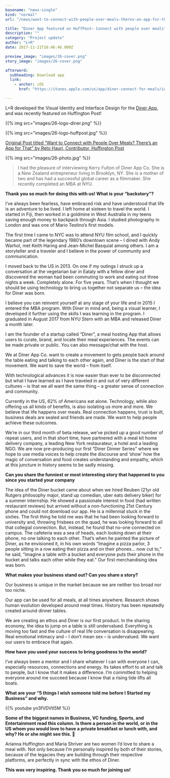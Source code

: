 ```yaml
---
basename: "news-single"
kind: "normal"
url: "/news/want-to-connect-with-people-over-meals-theres-an-app-for-that.html"

title: "Diner App featured on HuffPost– Connect with people over meals"
description: ""
category: "Project update"
author: "L+R"
date: 2017-11-21T16:46:46.000Z

preview_image: "images/26-cover.png"
story_image: "images/26-cover.png"

afterword:
  subheading: Download app
  link:
    - anchor: iOS
      href: "https://itunes.apple.com/us/app/diner-connect-for-meals/id1266036545?ls=1&mt=8"

---
```


L+R developed the Visual Identity and Interface Design for the [Diner App](https://www.dinerapp.co/), and was recently featured on Huffington Post!

{{% img src="images/26-logo-diner.png" %}}

{{% img src="images/26-logo-huffpost.jpg" %}}

[Original Post titled “Want to Connect with People Over Meals? There’s an App for That” by Reto Hauri, Contributor, Huffington Post](https://www.huffingtonpost.com/entry/want-to-connect-to-people-during-meals-theres-an_us_5a13790de4b05ec0ae844502)

{{% img src="images/26-photo.jpg" %}}

> I had the pleasure of interviewing Kerry Fulton of Diner App Co. She is a New Zealand entrepreneur living in Brooklyn, NY. She is a mother of two and has had a successful global career as a filmmaker. She recently completed an MBA at NYU.

**Thank you so much for doing this with us! What is your “backstory”?**

I’ve always been fearless, have embraced risk and have understood that life is an adventure to be lived. I left home at sixteen to travel the world. I started in Fiji, then worked in a goldmine in West Australia in my teens saving enough money to backpack through Asia. I studied photography in London and was one of Mario Testino’s first models.

The first time I came to NYC was to attend NYU film school, and I quickly became part of the legendary 1980’s downtown scene – I dined with Andy Warhol, met Keith Haring and Jean-Michel Basquiat among others. I am a storyteller and a traveler and I believe in the power of community and communication.

I moved back to the US in 2013. On one if my outings I struck up a conversation at the vegetarian bar in Eataly with a fellow diner and discovered the woman had been commuting to work and eating out three nights a week. Completely alone. For five years. That’s when I thought we should be using technology to bring us together not separate us – the idea for Diner was born.

I believe you can reinvent yourself at any stage of your life and in 2015 I entered the MBA program. With Diner in mind and, being a visual learner, I developed it further using the skills I was learning in the program. I graduated in August 2017 from NYU Stern with an MBA and released Diner a month later.

I am the founder of a startup called “Diner”, a meal hosting App that allows users to curate, brand, and locate their meal experiences. The events can be made private or public. You can also message/chat with the host.

We at Diner App Co. want to create a movement to gets people back around the table eating and talking to each other again, and Diner is the start of that movement. We want to save the world – from itself.

With technological advances it is now easier than ever to be disconnected but what I have learned as I have traveled in and out of very different cultures – is that we all want the same thing – a greater sense of connection and community.

Currently in the US, 62% of Americans eat alone. Technology, while also offering us all kinds of benefits, is also isolating us more and more. We believe that life happens over meals. Real connection happens, trust is built, business deals are sealed and friends are made. We want to help people achieve these outcomes.

We’re in our third month of beta release, we’ve picked up a good number of repeat users, and in that short time, have partnered with a meal kit home delivery company, a leading New York restaurateur, a hotel and a leading NGO. We are now pre-producing our first “Diner Dinner Series” where we hope to use media voices to help create the discourse and ‘show’ how the magic of conversation and food creates understanding and empathy, which at this juncture in history seems to be sadly missing.

**Can you share the funniest or most interesting story that happened to you since you started your company**

The idea of the Diner bucket came about when we hired Reuben (21yr old Rutgers philosophy major, stand up comedian, uber eats delivery biker) for a summer internship. He showed a passionate interest in food (had written restaurant reviews) but arrived without a non-functioning 21st Century phone and could not download our app. He is a millennial stuck in the sixties. The first thing he told me was that he had been looking forward to university and, throwing frisbees on the quad, he was looking forward to all that collegial connection. But, instead, he found that no-one connected on campus. The cafeteria was a sea of heads, each looking down at their phone, no one talking to each other. That’s when he painted the picture of Diner, as he envisioned it, in his own words “Imagine a pizza parlor, 3 people sitting in a row eating their pizza and on their phones… now cut to,” he said, “imagine a table with a bucket and everyone puts their phone in the bucket and talks each other while they eat.” Our first merchandising idea was born.

**What makes your business stand out? Can you share a story?**

Our business is unique in the market because we are neither too broad nor too niche.

Our app can be used for all meals, at all times anywhere. Research shows human evolution developed around meal times. History has been repeatedly created around dinner tables.

We are creating an ethos and Diner is our first product. In the sharing economy, the idea to jump on a table is still undervalued. Everything is moving too fast and the culture of real life conversation is disappearing. Real emotional intimacy and – I don’t mean sex – is undervalued. We want our users to embrace that again.

**How have you used your success to bring goodness to the world?**

I’ve always been a mentor and I share whatever I can with everyone I can, especially resources, connections and energy. Its takes effort to sit and talk to people, but I know that it makes a difference. I’m committed to helping everyone around me succeed because I know that a rising tide lifts all boats.

**What are your “5 things I wish someone told me before I Started my Business” and why.**

{{% youtube yn3fVDVtI5M %}}

**Some of the biggest names in Business, VC funding, Sports, and Entertainment read this column. Is there a person in the world, or in the US whom you would love to have a private breakfast or lunch with, and why? He or she might see this. 🙂**

Arianna Huffington and Maria Shriver are two women I’d love to share a meal with. Not only because I’m personally inspired by both of their stories, because of the legacies they are building through their respective platforms, are perfectly in sync with the ethos of Diner.

**This was very inspiring. Thank you so much for joining us!**
